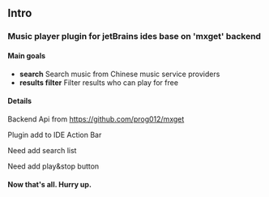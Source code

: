 ## Intro

### Music player plugin for jetBrains ides base on 'mxget' backend

#### Main goals

- **search** Search music from Chinese music service providers
- **results filter** Filter results who can play for free
#### Details

Backend Api from https://github.com/prog012/mxget

Plugin add to IDE Action Bar

Need add search list

Need add play&stop button

#### Now that's all. Hurry up.